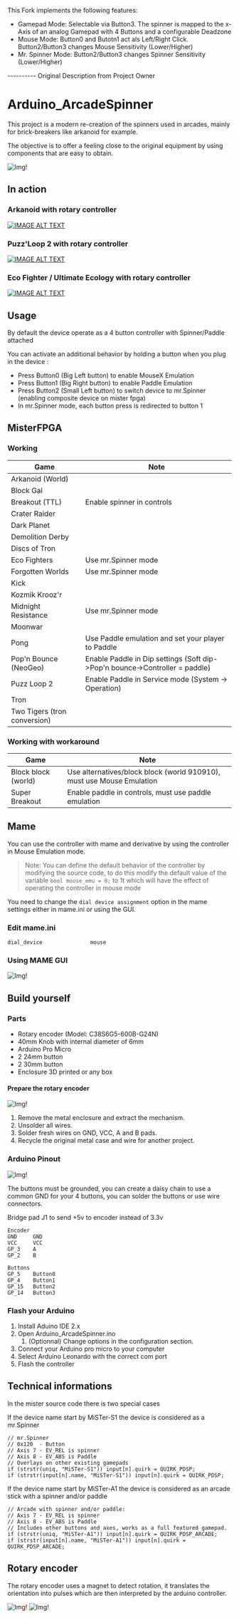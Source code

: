This Fork implements the following features: 

- Gamepad Mode: Selectable via Button3. The spinner is mapped to the x-Axis of an analog Gamepad with 4 Buttons and a configurable Deadzone
- Mouse Mode: Button0 and Butotn1 act als Left/Right Click. Button2/Button3 changes Mouse Sensitivity (Lower/Higher)
- Mr. Spinner Mode: Button2/Button3 changes Spinner Sensitivity (Lower/Higher)




---------- Original Description from Project Owner
# Arduino_ArcadeSpinner

This project is a modern re-creation of the spinners used in arcades, mainly for brick-breakers like arkanoid for example.

The objective is to offer a feeling close to the original equipment by using components that are easy to obtain.

![Img!](img/pic.jpg "Arcade Spinner")

## In action

### Arkanoid with rotary controller
[![IMAGE ALT TEXT](http://img.youtube.com/vi/QnDsVMLP6zM/0.jpg)](http://www.youtube.com/watch?v=QnDsVMLP6zM "Arkanoid with rotary controller on MisterFPGA")

### Puzz'Loop 2 with rotary controller
[![IMAGE ALT TEXT](http://img.youtube.com/vi/TzKd8ytODUM/0.jpg)](http://www.youtube.com/watch?v=TzKd8ytODUM "Puzz'Loop 2 with rotary controller on MisterFPGA")

### Eco Fighter / Ultimate Ecology with rotary controller
[![IMAGE ALT TEXT](http://img.youtube.com/vi/sb1mO-uq1ag/0.jpg)](http://www.youtube.com/watch?v=sb1mO-uq1ag "Eco Fighter / Ultimate Ecology with rotary controller on MisterFPGA")



## Usage

By default the device operate as a 4 button controller with Spinner/Paddle attached

You can activate an additional behavior by holding a button when you plug in the device : 

- Press Button0 (Big Left button) to enable MouseX Emulation
- Press Button1 (Big Right button) to enable Paddle Emulation
- Press Button2 (Small Left button) to switch device to mr.Spinner (enabling composite device on mister fpga)
 - In mr.Spinner mode, each button press is redirected to button 1

## MisterFPGA

### Working

| Game                          | Note|
|---                            |--- | 
| Arkanoid (World)              | |
| Block Gal                     | |
| Breakout (TTL)                | Enable spinner in controls|
| Crater Raider                 | |
| Dark Planet                   | |
| Demolition Derby              | |
| Discs of Tron                 | |
| Eco Fighters                  | Use mr.Spinner mode |
| Forgotten Worlds              | Use mr.Spinner mode |
| Kick                          | |
| Kozmik Krooz'r                | |
| Midnight Resistance           | Use mr.Spinner mode |
| Moonwar                       | |
| Pong                          | Use Paddle emulation and set your player to Paddle |
| Pop'n Bounce (NeoGeo)         | Enable Paddle in Dip settings (Soft dip->Pop'n bounce->Controller = paddle) |
| Puzz Loop 2                   | Enable Paddle in Service mode (System -> Operation) |
| Tron                          | |
| Two Tigers (tron conversion)  | |

### Working with workaround
| Game                  | Note|
|---                    |---| 
| Block block (world)   | Use alternatives/block block (world 910910), must use Mouse Emulation |
| Super Breakout        | Enable paddle in controls, must use paddle emulation |

## Mame

You can use the controller with mame and derivative by using the controller in Mouse Emulation mode.

> Note: You can define the default behavior of the controller by modifying the source code, to do this modify the default value of the variable `bool mouse_emu = 0;` to 1t which will have the effect of operating the controller in mouse mode

You need to change the `dial device assignment` option in the mame settings either in mame.ini or using the GUI.

### Edit mame.ini 
```
dial_device               mouse
```
### Using MAME GUI

![Img!](img/mame.jpg "MAME")

## Build yourself

### Parts 

- Rotary encoder (Model: C38S6G5-600B-G24N)
- 40mm Knob with internal diameter of 6mm 
- Arduino Pro Micro
- 2 24mm button
- 2 30mm button
- Enclosure 3D printed or any box

#### Prepare the rotary encoder

![Img!](img/encoder.jpg "rotary encoder")

1. Remove the metal enclosure and extract the mechanism.
2. Unsolder all wires.
3. Solder fresh wires on GND, VCC, A and B pads.
4. Recycle the original metal case and wire for another project.

### Arduino Pinout

![Img!](img/arduino.jpg "Arduino")

The buttons must be grounded, you can create a daisy chain to use a common GND for your 4 buttons, you can solder the buttons or use wire connectors.

Bridge pad J1 to send +5v to encoder instead of 3.3v

```
Encoder
GND     GND
VCC     VCC
GP_3    A
GP_2    B

Buttons
GP_5    Button0
GP_4    Button1
GP_15   Button2
GP_14   Button3
```

### Flash your Arduino

1. Install Aduino IDE 2.x
2. Open Arduino_ArcadeSpinner.ino
    1. (Optionnal) Change options in the configuration section.
3. Connect your Arduino pro micro to your computer
4. Select Arduino Leonardo with the correct com port
5. Flash the controller

## Technical informations
In the mister source code there is two special cases

If the device name start by MiSTer-S1 the device is considered as a mr.Spinner

```
// mr.Spinner
// 0x120  - Button
// Axis 7 - EV_REL is spinner
// Axis 8 - EV_ABS is Paddle
// Overlays on other existing gamepads
if (strstr(uniq, "MiSTer-S1")) input[n].quirk = QUIRK_PDSP;
if (strstr(input[n].name, "MiSTer-S1")) input[n].quirk = QUIRK_PDSP;
```

If the device name start by MiSTer-A1 the device is considered as an arcade stick with a spinner and/or paddle
```
// Arcade with spinner and/or paddle:
// Axis 7 - EV_REL is spinner
// Axis 8 - EV_ABS is Paddle
// Includes other buttons and axes, works as a full featured gamepad.
if (strstr(uniq, "MiSTer-A1")) input[n].quirk = QUIRK_PDSP_ARCADE;
if (strstr(input[n].name, "MiSTer-A1")) input[n].quirk = QUIRK_PDSP_ARCADE;
```

## Rotary encoder

The rotary encoder uses a magnet to detect rotation, it translates the orientation into pulses which are then interpreted by the arduino controller.

![Img!](img/magnet.jpg "Magnet view")
![Img!](img/magnet2.jpg "Magnet controller")
